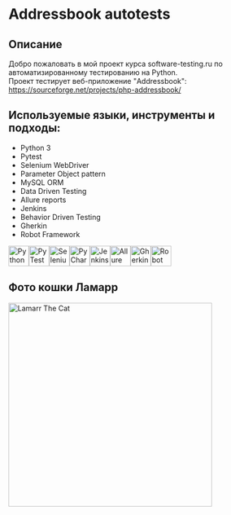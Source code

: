 # Addressbook autotests
## Описание
Добро пожаловать в мой проект курса software-testing.ru по автоматизированному тестированию на Python.  
Проект тестирует веб-приложение "Addressbook": https://sourceforge.net/projects/php-addressbook/
## Используемые языки, инструменты и подходы:
- Python 3
- Pytest
- Selenium WebDriver
- Parameter Object pattern
- MySQL ORM
- Data Driven Testing
- Allure reports
- Jenkins
- Behavior Driven Testing
- Gherkin
- Robot Framework

<img src="https://user-images.githubusercontent.com/125028645/231808880-8c86c010-a3f9-48d0-ac04-f059afa9efc8.png" width="40" title="Python"><img src="https://user-images.githubusercontent.com/125028645/233774560-a3e2d06b-a8a0-4839-b2bc-950595923414.png" width="40" title="PyTest"><img src="https://user-images.githubusercontent.com/125028645/231809848-5fc170d4-2ed5-488b-8d46-b957abc3ee99.png" width="40" title="Selenium"><img src="https://user-images.githubusercontent.com/125028645/231810036-e2c7d063-3355-4c3f-9fd4-eb1f1fbd5bc7.png" width="40" title="PyCharm"><img src="https://user-images.githubusercontent.com/125028645/233774659-ea63195d-d95d-4e75-8189-1ea1ce6a8f1b.png" width="40" title="Jenkins"><img src="https://user-images.githubusercontent.com/125028645/233774771-7383cceb-07e5-4b3a-b411-7e0ffc467f15.png" width="40" title="Allure Report"><img src="https://user-images.githubusercontent.com/125028645/233775548-1f1f5270-e8fb-4444-9761-df83488fc09d.png" width="40" title="Gherkin"><img src="https://user-images.githubusercontent.com/125028645/233775688-0c9f7a41-b438-4875-bc9c-2b759041d665.png" width="40" title="Robot Framework">

## Фото кошки Ламарр
<picture>
  <img alt="Lamarr The Cat" src="https://user-images.githubusercontent.com/125028645/227778209-ea0bca56-331f-4ac7-9016-c00b8558d58b.png" width=400>
</picture>
